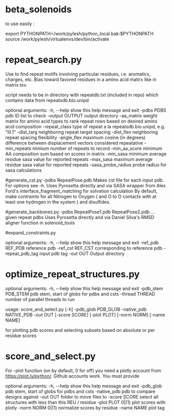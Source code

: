 
beta_solenoids
==============

to use easily :

export PYTHONPATH=/work/pylesh/python_local.bak:$PYTHONPATH
source /work/pylesh/virtualenvs/dev/bin/activate


# repeat_search.py
Use to find repeat motifs involving particular residues, i.e. aromatics, charges, etc. Bias toward favored residues in a amino acid matirx like in matrix.tsv.

script needs to be in directory with repeatdb.txt (included in repo) which contains data from repeatsdb.bio.unipd


optional arguments:
  -h, --help            show this help message and exit
  -pdbs PDBS            pdb ID list to check
  -output OUTPUT        output directory
  -aa_matrix            weight matrix for amino acid types to rank repeat rows
                        based on desired amino acid composition
  -repeat_class         type of repeat a la repeatsdb.bio.unipd, e.g. "III.1"
  -dist_targ            neighboring repeat target spacing
  -dist_flex            neighboring repeat spacing flexibility
  -angle_flex           maximum cosine (in degrees) difference between
                        displacement vectors considered repeatative
  -min_repeats          mimium number of repeats to record
  -min_aa_score         minimum AA composition sum based on scores in matrix
  -min_sasa             minimum average residue sasa value for reported
                        repeats
  -max_sasa             maximum average residue sasa value for reported
                        repeats
  -sasa_probe_radius    probe radius for sasa calculations



#generate_cst.py -pdbs RepeatPose.pdb
Makes cst file for each input pdb. For options see -h. Uses Pyrosetta directly and via SASA wrapper from Alex Ford's interface_fragment_matching for solvation calculation
By default, make contraints for all Nitrogen to Oxygen ( and O to O contacts with at least one hydrogen in the system ) and disulfides. 

#generate_backbones.py -pdbs RepeatPose1.pdb RepeatPose2.pdb ... 
 given repeat pdbs 
 Uses Pyrosetta directly and via Daniel Silva's RMSD aligner function in solenoid_tools
 
 #expand_constraints.py
 
 optional arguments:
  -h, --help            show this help message and exit
  -ref_pdb REF_PDB      reference pdb
  -ref_cst REF_CST      corresponding to reference pdb
  -repeat_pdb_tag       input pdb tag
  -out OUT              Output directory
 
 
# optimize_repeat_structures.py

optional arguments:
  -h, --help          show this help message and exit
  -pdb_stem PDB_STEM  pdb stem, start of globs for pdbs and csts
  -thread THREAD      number of parallel threads to run 
  
usage: score_and_select.py [-h] -pdb_glob PDB_GLOB -native_pdb NATIVE_PDB -out
                           OUT [-score SCORE] [-plot PLOT] [-norm NORM]
                           [-name NAME]

for plotting pdb scores and selecting subsets based on absolute or per residue
scores


# score_and_select.py

For -plot function (on by default, 0 for off) you need a plotly account from https://plot.ly/python/. Github accounts work. You must provide 



optional arguments:
  -h, --help       show this help message and exit
  -pdb_glob        pdb stem, start of globs for pdbs and csts
  -native_pdb      pdb to compare designs against
  -out OUT         folder to move files to
  -score SCORE     select all structures with less than this REU /
                   residue
  -plot PLOT       0|(1) plot scores with plotly
  -norm NORM       0|(1) normalize scores by residue
  -name NAME       plot tag

